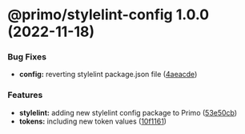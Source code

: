 # @primo/stylelint-config 1.0.0 (2022-11-18)


### Bug Fixes

* **config:** reverting stylelint package.json file ([4aeacde](https://github.com/primo-design-system/primo/commit/4aeacdeffd0579f868e3f4bec5e6ccefcd7d9f1f))


### Features

* **stylelint:** adding new stylelint config package to Primo ([53e50cb](https://github.com/primo-design-system/primo/commit/53e50cbf3875571cb524296aea70e74875ac64a9))
* **tokens:** including new token values ([10f1161](https://github.com/primo-design-system/primo/commit/10f11615e87e00bcc691c18ccd04913c1bec8362))
